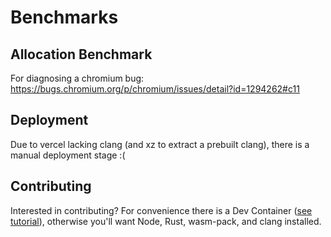 # Benchmarks

## Allocation Benchmark

For diagnosing a chromium bug: https://bugs.chromium.org/p/chromium/issues/detail?id=1294262#c11

## Deployment

Due to vercel lacking clang (and xz to extract a prebuilt clang), there is a manual deployment stage :(

## Contributing

Interested in contributing? For convenience there is a Dev Container ([see tutorial](https://code.visualstudio.com/docs/devcontainers/containers#_installation)), otherwise you'll want Node, Rust, wasm-pack, and clang installed.
